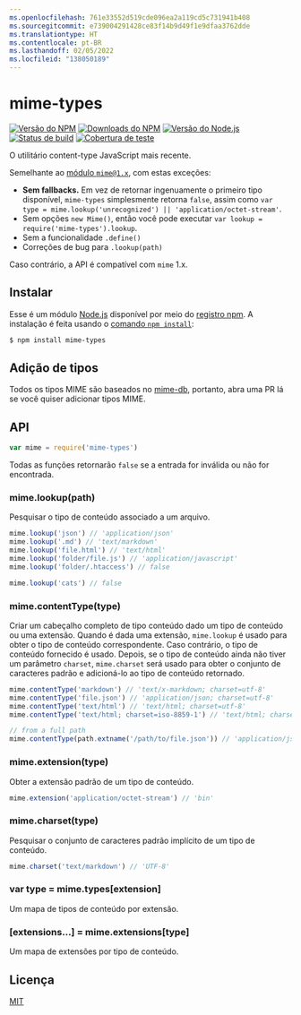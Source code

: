 ```yaml
---
ms.openlocfilehash: 761e33552d519cde096ea2a119cd5c731941b408
ms.sourcegitcommit: e739004291428ce83f14b9d49f1e9dfaa3762dde
ms.translationtype: HT
ms.contentlocale: pt-BR
ms.lasthandoff: 02/05/2022
ms.locfileid: "138050189"
---
```

# <a name="mime-types"></a>mime-types

[![Versão do NPM][npm-version-image]][npm-url]
[![Downloads do NPM][npm-downloads-image]][npm-url]
[![Versão do Node.js][node-version-image]][node-version-url]
[![Status de build][ci-image]][ci-url]
[![Cobertura de teste][coveralls-image]][coveralls-url]

O utilitário content-type JavaScript mais recente.

Semelhante ao [módulo `mime@1.x`](https://www.npmjs.com/package/mime), com estas exceções:

- __Sem fallbacks.__ Em vez de retornar ingenuamente o primeiro tipo disponível, `mime-types` simplesmente retorna `false`, assim como `var type = mime.lookup('unrecognized') || 'application/octet-stream'`.
- Sem opções `new Mime()`, então você pode executar `var lookup = require('mime-types').lookup`.
- Sem a funcionalidade `.define()`
- Correções de bug para `.lookup(path)`

Caso contrário, a API é compatível com `mime` 1.x.

## <a name="install"></a>Instalar

Esse é um módulo [Node.js](https://nodejs.org/en/) disponível por meio do [registro npm](https://www.npmjs.com/). A instalação é feita usando o [comando `npm install`](https://docs.npmjs.com/getting-started/installing-npm-packages-locally):

```sh
$ npm install mime-types
```

## <a name="adding-types"></a>Adição de tipos

Todos os tipos MIME são baseados no [mime-db](https://www.npmjs.com/package/mime-db), portanto, abra uma PR lá se você quiser adicionar tipos MIME.

## <a name="api"></a>API

```js
var mime = require('mime-types')
```

Todas as funções retornarão `false` se a entrada for inválida ou não for encontrada.

### <a name="mimelookuppath"></a>mime.lookup(path)

Pesquisar o tipo de conteúdo associado a um arquivo.

```js
mime.lookup('json') // 'application/json'
mime.lookup('.md') // 'text/markdown'
mime.lookup('file.html') // 'text/html'
mime.lookup('folder/file.js') // 'application/javascript'
mime.lookup('folder/.htaccess') // false

mime.lookup('cats') // false
```

### <a name="mimecontenttypetype"></a>mime.contentType(type)

Criar um cabeçalho completo de tipo conteúdo dado um tipo de conteúdo ou uma extensão.
Quando é dada uma extensão, `mime.lookup` é usado para obter o tipo de conteúdo correspondente. Caso contrário, o tipo de conteúdo fornecido é usado. Depois, se o tipo de conteúdo ainda não tiver um parâmetro `charset`, `mime.charset` será usado para obter o conjunto de caracteres padrão e adicioná-lo ao tipo de conteúdo retornado.

```js
mime.contentType('markdown') // 'text/x-markdown; charset=utf-8'
mime.contentType('file.json') // 'application/json; charset=utf-8'
mime.contentType('text/html') // 'text/html; charset=utf-8'
mime.contentType('text/html; charset=iso-8859-1') // 'text/html; charset=iso-8859-1'

// from a full path
mime.contentType(path.extname('/path/to/file.json')) // 'application/json; charset=utf-8'
```

### <a name="mimeextensiontype"></a>mime.extension(type)

Obter a extensão padrão de um tipo de conteúdo.

```js
mime.extension('application/octet-stream') // 'bin'
```

### <a name="mimecharsettype"></a>mime.charset(type)

Pesquisar o conjunto de caracteres padrão implícito de um tipo de conteúdo.

```js
mime.charset('text/markdown') // 'UTF-8'
```

### <a name="var-type--mimetypesextension"></a>var type = mime.types[extension]

Um mapa de tipos de conteúdo por extensão.

### <a name="extensions--mimeextensionstype"></a>[extensions...] = mime.extensions[type]

Um mapa de extensões por tipo de conteúdo.

## <a name="license"></a>Licença

[MIT](LICENSE)

[ci-image]: https://badgen.net/github/checks/jshttp/mime-types/master?label=ci
[ci-url]: https://github.com/jshttp/mime-types/actions?query=workflow%3Aci
[coveralls-image]: https://badgen.net/coveralls/c/github/jshttp/mime-types/master
[coveralls-url]: https://coveralls.io/r/jshttp/mime-types?branch=master
[node-version-image]: https://badgen.net/npm/node/mime-types
[node-version-url]: https://nodejs.org/en/download
[npm-downloads-image]: https://badgen.net/npm/dm/mime-types
[npm-url]: https://npmjs.org/package/mime-types
[npm-version-image]: https://badgen.net/npm/v/mime-types
